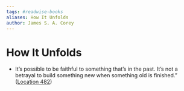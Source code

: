 ```yaml
---
tags: #readwise-books
aliases: How It Unfolds
author: James S. A. Corey
---
```

# How It Unfolds

- It’s possible to be faithful to something that’s in the past. It’s not a betrayal to build something new when something old is finished.” ([Location 482](https://readwise.io/to_kindle?action=open&asin=B0C4R4V6KN&location=482))
